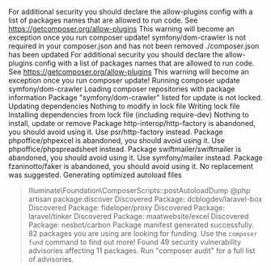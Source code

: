 For additional security you should declare the allow-plugins config with a list of packages names that are allowed to run code. See https://getcomposer.org/allow-plugins
This warning will become an exception once you run composer update!
symfony/dom-crawler is not required in your composer.json and has not been removed
./composer.json has been updated
For additional security you should declare the allow-plugins config with a list of packages names that are allowed to run code. See https://getcomposer.org/allow-plugins
This warning will become an exception once you run composer update!
Running composer update symfony/dom-crawler
Loading composer repositories with package information
Package "symfony/dom-crawler" listed for update is not locked.
Updating dependencies
Nothing to modify in lock file
Writing lock file
Installing dependencies from lock file (including require-dev)
Nothing to install, update or remove
Package http-interop/http-factory is abandoned, you should avoid using it. Use psr/http-factory instead.
Package phpoffice/phpexcel is abandoned, you should avoid using it. Use phpoffice/phpspreadsheet instead.
Package swiftmailer/swiftmailer is abandoned, you should avoid using it. Use symfony/mailer instead.
Package fzaninotto/faker is abandoned, you should avoid using it. No replacement was suggested.
Generating optimized autoload files
> Illuminate\Foundation\ComposerScripts::postAutoloadDump
> @php artisan package:discover
Discovered Package: dcblogdev/laravel-box
Discovered Package: fideloper/proxy
Discovered Package: laravel/tinker
Discovered Package: maatwebsite/excel
Discovered Package: nesbot/carbon
Package manifest generated successfully.
82 packages you are using are looking for funding.
Use the `composer fund` command to find out more!
Found 49 security vulnerability advisories affecting 11 packages.
Run "composer audit" for a full list of advisories.
